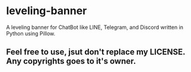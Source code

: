 # leveling-banner
A leveling banner for ChatBot like LINE, Telegram, and Discord written in Python using Pillow.

## Feel free to use, jsut don't replace my LICENSE. Any copyrights goes to it's owner.

